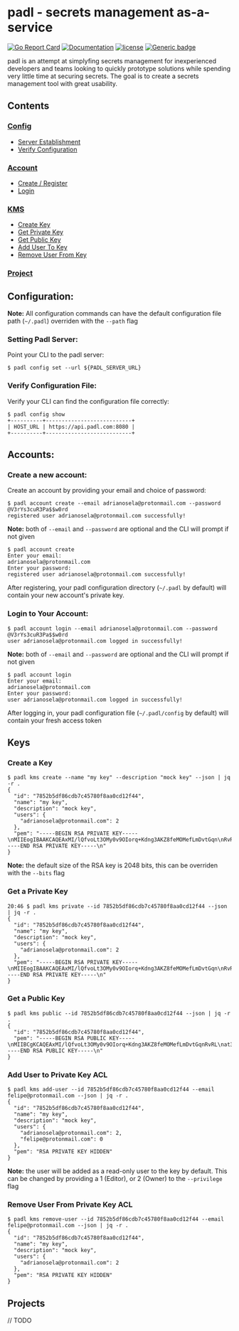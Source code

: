 # padl - secrets management as-a-service

[![Go Report Card](https://goreportcard.com/badge/github.com/adrianosela/padl)](https://goreportcard.com/report/github.com/adrianosela/padl)
[![Documentation](https://godoc.org/github.com/adrianosela/padl?status.svg)](https://godoc.org/github.com/adrianosela/padl)
[![license](https://img.shields.io/github/license/adrianosela/padl.svg)](https://github.com/adrianosela/padl/blob/master/LICENSE)
[![Generic badge](https://img.shields.io/badge/UBC-CPEN412-RED.svg)](https://blogs.ubc.ca/cpen442/about/)

padl is an attempt at simplyfing secrets management for inexperienced developers and teams looking to quickly prototype solutions while spending very little time at securing secrets. The goal is to create a secrets management tool with great usability.

## Contents

### [Config](#configuration)
* [Server Establishment](#setting-padl-server)
* [Verify Configuration](#verify-configuration-file)

### [Account](#accounts)
* [Create / Register](#create-a-new-account)
* [Login](#login-to-Your-Account)

### [KMS](#keys)
* [Create Key](#create-a-key)
* [Get Private Key](#get-a-private-key)
* [Get Public Key](#get-a-public-key)
* [Add User To Key](#add-user-to-private-key-ACL)
* [Remove User From Key](#remove-user-from-private-key-ACL)

### [Project](#projects)

## Configuration:

<b>Note:</b> All configuration commands can have the default configuration file path (`~/.padl`) overriden with the `--path` flag

### Setting Padl Server:

Point your CLI to the padl server:

```
$ padl config set --url ${PADL_SERVER_URL}
```

### Verify Configuration File:

Verify your CLI can find the configuration file correctly:

```
$ padl config show
+----------+---------------------------+
| HOST_URL | https://api.padl.com:8080 |
+----------+---------------------------+
```

## Accounts:

### Create a new account:

Create an account by providing your email and choice of password:

```
$ padl account create --email adrianosela@protonmail.com --password @V3rYs3cuR3Pa$$w0rd
registered user adrianosela@protonmail.com successfully!
```

<b>Note:</b> both of `--email` and `--password` are optional and the CLI will prompt if not given

```
$ padl account create
Enter your email:
adrianosela@protonmail.com
Enter your password:
registered user adrianosela@protonmail.com successfully!
```

After registering, your padl configuration directory (`~/.padl` by default) will contain your new account's private key.

### Login to Your Account:

```
$ padl account login --email adrianosela@protonmail.com --password @V3rYs3cuR3Pa$$w0rd
user adrianosela@protonmail.com logged in successfully!
```

<b>Note:</b> both of `--email` and `--password` are optional and the CLI will prompt if not given

```
$ padl account login
Enter your email:
adrianosela@protonmail.com
Enter your password:
user adrianosela@protonmail.com logged in successfully!
```

After logging in, your padl configuration file (`~/.padl/config` by default) will contain your fresh access token

## Keys

### Create a Key

```
$ padl kms create --name "my key" --description "mock key" --json | jq -r .
{
  "id": "7852b5df86cdb7c45780f8aa0cd12f44",
  "name": "my key",
  "description": "mock key",
  "users": {
    "adrianosela@protonmail.com": 2
  },
  "pem": "-----BEGIN RSA PRIVATE KEY-----\nMIIEogIBAAKCAQEAxMI/lQfvoLt3OMy0v9OIorq+Kdng3AKZ8feMOMefLmDvtGqn\nRvRLat3nQq+3mqyVlG/LFefliDnhEXqP1hjH64CEUJEpYwoDTwW7apWs3+T/1o49\n2AGsLmeyAgU+SpWnTp4qD4pvbe4QEKTFXMRi3NLJwX9QD7Q7z1+pf6laNwVFdeoV\nKkDRrjFjIpCqmtkpxdDmE9aWeyCTAo4dXBMWu8zRzlIKL936OiqP4v0RSu5l3Y/f\nASSKayUf4qF+FhkT2zPohiRXdoX7trQEmF8oXL2R1xFhRxR9BckJWn0bf8NdFMhW\nJhTkoSg0xWYnpU2tvf1fsKBfDcpyIwz6BvzcnwIDAQABAoIBADrxejy6KOY84sVo\nRcmlpCwjx24gMEWYneen4iDsZFpvfb/Np5kQ/DriiTIoE9fJVfIm328Ljm6V8D/d\nOJPJzrJVSM4d/okF6eHVdMTEXAqivqXW7N31+k/YjrIeQf/z/zAFH9KSBTmodLWX\ntuxIhNlkaD6IVkKuGrDQFqYA5N7QNey8zSf/f6cFQhTE8pl0V8/Vd10l2lxl3Ft7\ntVaLTAh8pD8m3J+o5fqDBUbyNdTKdKuSy0TKflFXXutvO9oZOGkwnjIlf3ofX4Hl\n37pKkRYlelhfYRrSjv9I2Dy8STPcncMqHfw67/bSy5kIKHwIsqVa3h8mPtECoc6j\n5CjiOHkCgYEA2e2OXTm9wb3+1hxcVD1ivC1tQSQ3Vs8CTXbfJVVStj/Kj5tHgliK\nH+zEj7FT32T+QZvdORSG2AB6bVAmOMA57i3DljW8FXGtvQwX7dmfx00bEi1qsr6E\nUR1WmfwKvb6mYtMunanBJniUY1MqI3iceGWK8ZtdHRYEZgQw0cV2EvsCgYEA5yHw\nOWIJTl0QQZrQCNQONvwIHnrnnCtuSKhUc9tmkWJuFXOILhJtgXXfUiVvz95zJCOO\n2365YL2nG7yH+vsuvsrUMoOugV5f0aQ92IuulGMrhZ+j+faHGTmKUPDU8aTSAbRc\nVG5I6uzpsHWJW8huTtzXTwKf9E15kwwgYZ5fy60CgYBuXnBWaJLg1z+D4nMkOr6R\nfRQzBIt+THLnFofm2XJ9WItW9ZZevkad6oSWHYHTxss6IR0F9o5gQMXALPJelYQB\nS24d2fL6jUsnTkOkMy5HepZ2O0gpZHGQvyIH9GzgMfkEXd3i/YET4ceNEiZqNoBQ\nPWUD/eJHg8oQfJjY9H9bFwKBgAIGPBJkl2xGSGQqtPO+17kHkBKkRO8LOlYMk2DI\nZSeU0x4A+wpcQvVFUQVpKoeJjTydyxyFCZ6dSp9lkVNTa99j62Pd32NmrjQp2hjR\ncGAAVls/QLJpxFkmNd3rnhHXvbciG0TqCl10Yb+X5/IT2VN7f69DeJ8tJolxK79v\nIaupAoGAXDA6/uRS36OT4KqyNTPFGwcbKXvLVi88V6OT7SBa20TK198clklGQZax\nFmnPaCFD6CJcf8wg4non+l+kjKr6DNiLXV2qlEbZw64KGAeuY10zHELNLcSpMmTv\ncEK50RbaXJj2VqJX2oO0hGIl68fOMkERBjJG8D27ImLCg27gHbY=\n-----END RSA PRIVATE KEY-----\n"
}
```

<b>Note:</b> the default size of the RSA key is 2048 bits, this can be overriden with the `--bits` flag

### Get a Private Key

```
20:46 $ padl kms private --id 7852b5df86cdb7c45780f8aa0cd12f44 --json | jq -r .
{
  "id": "7852b5df86cdb7c45780f8aa0cd12f44",
  "name": "my key",
  "description": "mock key",
  "users": {
    "adrianosela@protonmail.com": 2
  },
  "pem": "-----BEGIN RSA PRIVATE KEY-----\nMIIEogIBAAKCAQEAxMI/lQfvoLt3OMy0v9OIorq+Kdng3AKZ8feMOMefLmDvtGqn\nRvRLat3nQq+3mqyVlG/LFefliDnhEXqP1hjH64CEUJEpYwoDTwW7apWs3+T/1o49\n2AGsLmeyAgU+SpWnTp4qD4pvbe4QEKTFXMRi3NLJwX9QD7Q7z1+pf6laNwVFdeoV\nKkDRrjFjIpCqmtkpxdDmE9aWeyCTAo4dXBMWu8zRzlIKL936OiqP4v0RSu5l3Y/f\nASSKayUf4qF+FhkT2zPohiRXdoX7trQEmF8oXL2R1xFhRxR9BckJWn0bf8NdFMhW\nJhTkoSg0xWYnpU2tvf1fsKBfDcpyIwz6BvzcnwIDAQABAoIBADrxejy6KOY84sVo\nRcmlpCwjx24gMEWYneen4iDsZFpvfb/Np5kQ/DriiTIoE9fJVfIm328Ljm6V8D/d\nOJPJzrJVSM4d/okF6eHVdMTEXAqivqXW7N31+k/YjrIeQf/z/zAFH9KSBTmodLWX\ntuxIhNlkaD6IVkKuGrDQFqYA5N7QNey8zSf/f6cFQhTE8pl0V8/Vd10l2lxl3Ft7\ntVaLTAh8pD8m3J+o5fqDBUbyNdTKdKuSy0TKflFXXutvO9oZOGkwnjIlf3ofX4Hl\n37pKkRYlelhfYRrSjv9I2Dy8STPcncMqHfw67/bSy5kIKHwIsqVa3h8mPtECoc6j\n5CjiOHkCgYEA2e2OXTm9wb3+1hxcVD1ivC1tQSQ3Vs8CTXbfJVVStj/Kj5tHgliK\nH+zEj7FT32T+QZvdORSG2AB6bVAmOMA57i3DljW8FXGtvQwX7dmfx00bEi1qsr6E\nUR1WmfwKvb6mYtMunanBJniUY1MqI3iceGWK8ZtdHRYEZgQw0cV2EvsCgYEA5yHw\nOWIJTl0QQZrQCNQONvwIHnrnnCtuSKhUc9tmkWJuFXOILhJtgXXfUiVvz95zJCOO\n2365YL2nG7yH+vsuvsrUMoOugV5f0aQ92IuulGMrhZ+j+faHGTmKUPDU8aTSAbRc\nVG5I6uzpsHWJW8huTtzXTwKf9E15kwwgYZ5fy60CgYBuXnBWaJLg1z+D4nMkOr6R\nfRQzBIt+THLnFofm2XJ9WItW9ZZevkad6oSWHYHTxss6IR0F9o5gQMXALPJelYQB\nS24d2fL6jUsnTkOkMy5HepZ2O0gpZHGQvyIH9GzgMfkEXd3i/YET4ceNEiZqNoBQ\nPWUD/eJHg8oQfJjY9H9bFwKBgAIGPBJkl2xGSGQqtPO+17kHkBKkRO8LOlYMk2DI\nZSeU0x4A+wpcQvVFUQVpKoeJjTydyxyFCZ6dSp9lkVNTa99j62Pd32NmrjQp2hjR\ncGAAVls/QLJpxFkmNd3rnhHXvbciG0TqCl10Yb+X5/IT2VN7f69DeJ8tJolxK79v\nIaupAoGAXDA6/uRS36OT4KqyNTPFGwcbKXvLVi88V6OT7SBa20TK198clklGQZax\nFmnPaCFD6CJcf8wg4non+l+kjKr6DNiLXV2qlEbZw64KGAeuY10zHELNLcSpMmTv\ncEK50RbaXJj2VqJX2oO0hGIl68fOMkERBjJG8D27ImLCg27gHbY=\n-----END RSA PRIVATE KEY-----\n"
}
```

### Get a Public Key

```
$ padl kms public --id 7852b5df86cdb7c45780f8aa0cd12f44 --json | jq -r .
{
  "id": "7852b5df86cdb7c45780f8aa0cd12f44",
  "pem": "-----BEGIN RSA PUBLIC KEY-----\nMIIBCgKCAQEAxMI/lQfvoLt3OMy0v9OIorq+Kdng3AKZ8feMOMefLmDvtGqnRvRL\nat3nQq+3mqyVlG/LFefliDnhEXqP1hjH64CEUJEpYwoDTwW7apWs3+T/1o492AGs\nLmeyAgU+SpWnTp4qD4pvbe4QEKTFXMRi3NLJwX9QD7Q7z1+pf6laNwVFdeoVKkDR\nrjFjIpCqmtkpxdDmE9aWeyCTAo4dXBMWu8zRzlIKL936OiqP4v0RSu5l3Y/fASSK\nayUf4qF+FhkT2zPohiRXdoX7trQEmF8oXL2R1xFhRxR9BckJWn0bf8NdFMhWJhTk\noSg0xWYnpU2tvf1fsKBfDcpyIwz6BvzcnwIDAQAB\n-----END RSA PUBLIC KEY-----\n"
}
```

### Add User to Private Key ACL

```
$ padl kms add-user --id 7852b5df86cdb7c45780f8aa0cd12f44 --email felipe@protonmail.com --json | jq -r .
{
  "id": "7852b5df86cdb7c45780f8aa0cd12f44",
  "name": "my key",
  "description": "mock key",
  "users": {
    "adrianosela@protonmail.com": 2,
    "felipe@protonmail.com": 0
  },
  "pem": "RSA PRIVATE KEY HIDDEN"
}
```

<b>Note:</b> the user will be added as a read-only user to the key by default. This can be changed by providing a 1 (Editor), or 2 (Owner) to the `--privilege` flag


### Remove User From Private Key ACL

```
$ padl kms remove-user --id 7852b5df86cdb7c45780f8aa0cd12f44 --email felipe@protonmail.com --json | jq -r .
{
  "id": "7852b5df86cdb7c45780f8aa0cd12f44",
  "name": "my key",
  "description": "mock key",
  "users": {
    "adrianosela@protonmail.com": 2
  },
  "pem": "RSA PRIVATE KEY HIDDEN"
}
```

## Projects

// TODO
